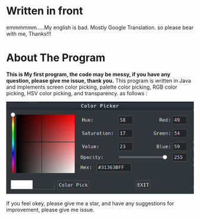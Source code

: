 # Written in front
emmmmmm.....My english is bad. Mostly Google Translation. so please bear with me, Thanks!!!

# About The Program
**This is My first program, the code may be messy, if you have any question, please give me issue, thank you.**
This program is written in Java and implements screen color picking, palette color picking, RGB color picking, HSV color picking, and transparency.
as follows :


![123](img/2019-11-12_21-00.png)


If you feel okey, please give me a star, and have any suggestions for improvement, please give me issue.

